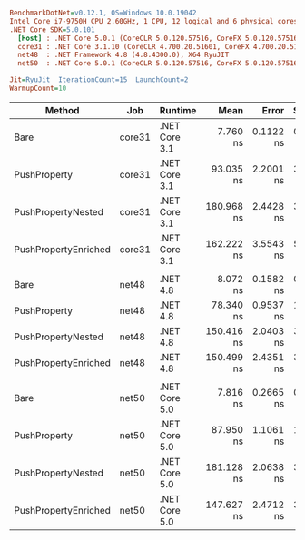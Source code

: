 ``` ini

BenchmarkDotNet=v0.12.1, OS=Windows 10.0.19042
Intel Core i7-9750H CPU 2.60GHz, 1 CPU, 12 logical and 6 physical cores
.NET Core SDK=5.0.101
  [Host] : .NET Core 5.0.1 (CoreCLR 5.0.120.57516, CoreFX 5.0.120.57516), X64 RyuJIT
  core31 : .NET Core 3.1.10 (CoreCLR 4.700.20.51601, CoreFX 4.700.20.51901), X64 RyuJIT
  net48  : .NET Framework 4.8 (4.8.4300.0), X64 RyuJIT
  net50  : .NET Core 5.0.1 (CoreCLR 5.0.120.57516, CoreFX 5.0.120.57516), X64 RyuJIT

Jit=RyuJit  IterationCount=15  LaunchCount=2  
WarmupCount=10  

```
|               Method |    Job |       Runtime |       Mean |     Error |    StdDev | Ratio | RatioSD |
|--------------------- |------- |-------------- |-----------:|----------:|----------:|------:|--------:|
|                 Bare | core31 | .NET Core 3.1 |   7.760 ns | 0.1122 ns | 0.1680 ns |  1.00 |    0.00 |
|         PushProperty | core31 | .NET Core 3.1 |  93.035 ns | 2.2001 ns | 3.2930 ns | 11.99 |    0.47 |
|   PushPropertyNested | core31 | .NET Core 3.1 | 180.968 ns | 2.4428 ns | 3.6563 ns | 23.33 |    0.77 |
| PushPropertyEnriched | core31 | .NET Core 3.1 | 162.222 ns | 3.5543 ns | 5.3198 ns | 20.91 |    0.76 |
|                      |        |               |            |           |           |       |         |
|                 Bare |  net48 |      .NET 4.8 |   8.072 ns | 0.1582 ns | 0.2319 ns |  1.00 |    0.00 |
|         PushProperty |  net48 |      .NET 4.8 |  78.340 ns | 0.9537 ns | 1.4275 ns |  9.71 |    0.36 |
|   PushPropertyNested |  net48 |      .NET 4.8 | 150.416 ns | 2.0403 ns | 3.0539 ns | 18.66 |    0.72 |
| PushPropertyEnriched |  net48 |      .NET 4.8 | 150.499 ns | 2.4351 ns | 3.6448 ns | 18.68 |    0.76 |
|                      |        |               |            |           |           |       |         |
|                 Bare |  net50 | .NET Core 5.0 |   7.816 ns | 0.2665 ns | 0.3988 ns |  1.00 |    0.00 |
|         PushProperty |  net50 | .NET Core 5.0 |  87.950 ns | 1.1061 ns | 1.6555 ns | 11.28 |    0.57 |
|   PushPropertyNested |  net50 | .NET Core 5.0 | 181.128 ns | 2.0638 ns | 3.0890 ns | 23.24 |    1.34 |
| PushPropertyEnriched |  net50 | .NET Core 5.0 | 147.627 ns | 2.4712 ns | 3.6988 ns | 18.94 |    1.18 |
